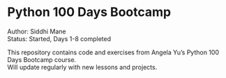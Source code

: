 # Python 100 Days Bootcamp

Author: Siddhi Mane  
Status: Started, Days 1-8 completed  

This repository contains code and exercises from Angela Yu’s Python 100 Days Bootcamp course.  
Will update regularly with new lessons and projects.  

